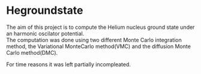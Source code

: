 # Hegroundstate
The aim of this project is to compute the Helium nucleus ground state under an harmonic oscilator potential.
\
The computation was done using two different Monte Carlo integration method, the Variational MonteCarlo method(VMC) and the diffusion Monte Carlo method(DMC).

For time reasons it was left partially incompleated.
